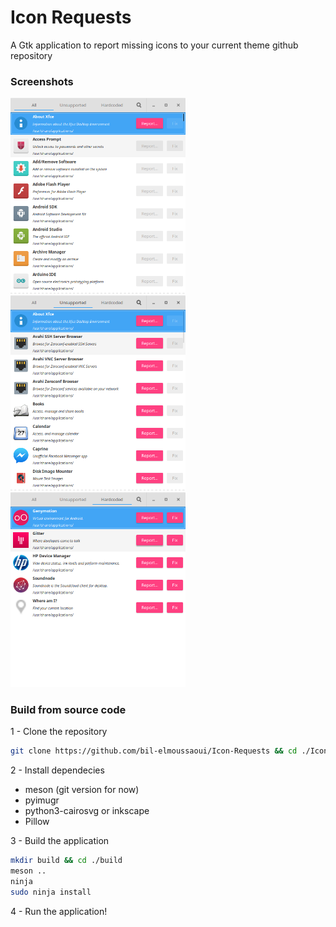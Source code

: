 # Icon Requests
A Gtk application to report missing icons to your current theme github repository

### Screenshots
<img src="screenshots/screenshot1.png" width="280" /> <img src="screenshots/screenshot2.png" width="280"/> <img src="screenshots/screenshot3.png"  width="280" />


### Build from source code
1 - Clone the repository
```bash
git clone https://github.com/bil-elmoussaoui/Icon-Requests && cd ./Icon-Requests
```
2 - Install dependecies
  - meson (git version for now)
  - pyimugr
  - python3-cairosvg or inkscape
  - Pillow

3 - Build the application
```bash
mkdir build && cd ./build
meson ..
ninja
sudo ninja install
```
4 - Run the application!
